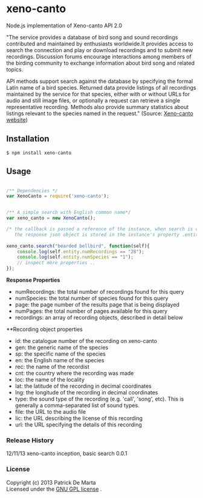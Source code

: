 # xeno-canto

Node.js implementation of Xeno-canto API 2.0

"The service provides a database of bird song and sound recordings contributed 
and maintained by enthusiasts worldwide.It provides access to search the
connection and play or download recordings and to submit new recordings.
Discussion forums encourage interactions among members of the birding community 
to exchange information about bird song and related topics.

API methods support search against the database by specifying the formal Latin 
name of a bird species. Returned data provide listings of all recordings 
maintained by the service for that species, either with or without URLs for
audio and still image files, or optionally a request can retrieve a single
representative recording. Methods also provide summary statistics about
listings relevant to the species named in the request." 
(Source: [Xeno-canto website](http://xeno-canto.org/))

## Installation
```
$ npm install xeno-canto
```
## Usage
```javascript

/** Dependencies */
var XenoCanto = require('xeno-canto');


/** A simple search with English common name*/
var xeno_canto = new XenoCanto();

/* the callback is passed a reference of the instance, when search is complete;
   the response json object is stored in the instance's property .entity */
	 
xeno_canto.search("bearded bellbird", function(self){
	console.log(self.entity.numRecordings == "28");
	console.log(self.entity.numSpecies == "1");
	// inspect more properties ..
});

```
**Response Properties**

- numRecordings: the total number of recordings found for this query
- numSpecies: the total number of species found for this query
- page: the page number of the results page that is being displayed
- numPages: the total number of pages available for this query
- recordings: an array of recording objects, described in detail below

**Recording object properties

- id: the catalogue number of the recording on xeno-canto
- gen: the generic name of the species
- sp: the specific name of the species
- en: the English name of the species
- rec: the name of the recordist
- cnt: the country where the recording was made
- loc: the name of the locality
- lat: the latitude of the recording in decimal coordinates
- lng: the longitude of the recording in decimal coordinates
- type: the sound type of the recording (e.g. 'call', 'song', etc). This is generally a comma-separated list of sound types.
- file: the URL to the audio file
- lic: the URL describing the license of this recording
- url: the URL specifying the details of this recording




### Release History
12/11/13 xeno-canto inception, basic search 0.0.1


### License
Copyright (c) 2013 Patrick De Marta  
Licensed under the [GNU GPL license](http://www.gnu.org/licenses/) .
